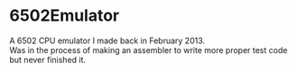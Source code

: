 6502Emulator
============

A 6502 CPU emulator I made back in February 2013.<br>
Was in the process of making an assembler to write more proper test code but never finished it.
